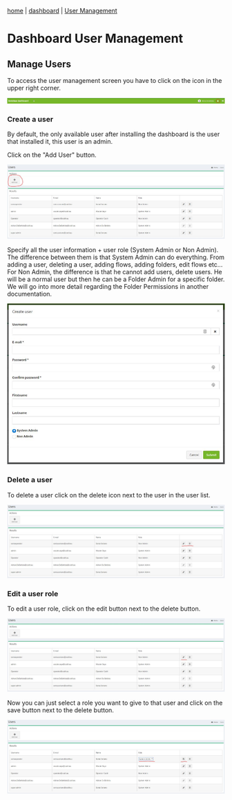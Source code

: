 [home](../README.md) | [dashboard](dashboard.md) | [User Management](usermanagement.md)

# Dashboard User Management

## Manage Users

To access the user management screen you have to click on the icon in the upper right corner.

![user mgmt](../images/dashboard/userman_1.JPG)

### Create a user

By default, the only available user after installing the dashboard is the user that installed it, this user is an admin.

Click on the "Add User" button.

![user mgmt](../images/dashboard/userman_2.JPG)

Specify all the user information + user role (System Admin or Non Admin). The difference between them is that System Admin can do everything. From adding a user, deleting a user, adding flows, adding folders, edit flows etc... For Non Admin, the difference is that he cannot add users, delete users. He will be a normal user but then he can be a Folder Admin for a specific folder. We will go into more detail regarding the Folder Permissions in another documentation.

![user mgmt](../images/dashboard/userman_3.JPG)

### Delete a user

To delete a user click on the delete icon next to the user in the user list.

![user mgmt](../images/dashboard/userman_4.JPG)

### Edit a user role

To edit a user role, click on the edit button next to the delete button.

![user mgmt](../images/dashboard/userman_5.JPG)

Now you can just select a role you want to give to that user and click on the save button next to the delete button.

![user mgmt](../images/dashboard/userman_6.JPG)